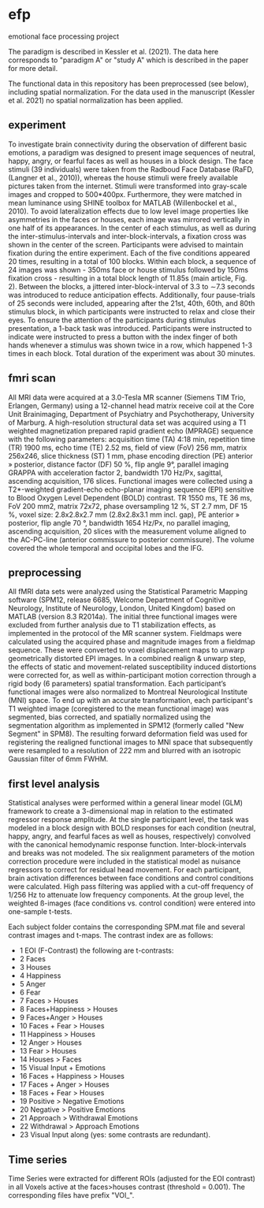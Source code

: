 # efp
emotional face processing project

The paradigm is described in Kessler et al. (2021). The data here corresponds to "paradigm A" or "study A" which is described in the paper for more detail.

The functional data in this repository has been preprocessed (see below), including spatial normalization. For the data used in the manuscript (Kessler et al. 2021) no spatial normalization has been applied.

## experiment
To investigate brain connectivity during the observation of different basic emotions, a paradigm was designed to present image sequences of neutral, happy, angry, or fearful faces as well as houses in a block design. The face stimuli (39 individuals) were taken from the Radboud Face Database (RaFD, (Langner et al., 2010)), whereas the house stimuli were freely available pictures taken from the internet. Stimuli were transformed into gray-scale images and cropped to 500*400px. Furthermore, they were matched in mean luminance using SHINE toolbox for MATLAB (Willenbockel et al., 2010). To avoid lateralization effects due to low level image properties like asymmetries in the faces or houses, each image was mirrored vertically in one half of its appearances. In the center of each stimulus, as well as during the inter-stimulus-intervals and inter-block-intervals, a fixation cross was shown in the center of the screen. Participants were advised to maintain fixation during the entire experiment. Each of the five conditions appeared 20 times, resulting in a total of 100 blocks. Within each block, a sequence of 24 images was shown - 350ms face or house stimulus followed by 150ms fixation cross - resulting in a total block length of 11.85s (main article, Fig. 2). Between the blocks, a jittered inter-block-interval of 3.3 to ∼7.3 seconds was introduced to reduce anticipation effects. Additionally, four pause-trials of 25 seconds were included, appearing after the 21st, 40th, 60th, and 80th stimulus block, in which participants were instructed to relax and close their eyes. To ensure the attention of the participants during stimulus presentation, a 1-back task was introduced. Participants were instructed to indicate were instructed to press a button with the index finger of both hands whenever a stimulus was shown twice in a row, which happened 1-3 times in each block. Total duration of the experiment was about 30 minutes.

## fmri scan
All MRI data were acquired at a 3.0-Tesla MR scanner (Siemens TIM Trio, Erlangen, Germany) using a 12-channel head matrix receive coil at the Core Unit Brainimaging, Department of Psychiatry and Psychotherapy, University of Marburg. A high-resolution structural data set was acquired using a T1 weighted magnetization prepared rapid gradient echo (MPRAGE) sequence with the following parameters: acquisition time (TA) 4:18 min, repetition time (TR) 1900 ms, echo time (TE) 2.52 ms, field of view (FoV) 256 mm, matrix 256x246, slice thickness (ST) 1 mm, phase encoding direction (PE) anterior » posterior, distance factor (DF) 50 %, flip angle 9°, parallel imaging GRAPPA with acceleration factor 2, bandwidth 170 Hz/Px, sagittal, ascending acquisition, 176 slices.
Functional images were collected using a T2*-weighted gradient-echo echo-planar imaging sequence (EPI) sensitive to Blood Oxygen Level Dependent (BOLD) contrast. TR 1550 ms, TE 36 ms, FoV 200 mm2, matrix 72x72, phase oversampling 12 %, ST 2.7 mm, DF 15 %, voxel size: 2.8x2.8x2.7 mm (2.8x2.8x3.1 mm incl. gap), PE anterior » posterior, flip angle 70 °, bandwidth 1654 Hz/Px, no parallel imaging, ascending acquisition, 20 slices with the measurement volume aligned to the AC-PC-line (anterior commissure to posterior commissure). The volume covered the whole temporal and occipital lobes and the IFG.


## preprocessing
All fMRI data sets were analyzed using the Statistical Parametric Mapping software (SPM12, release 6685, Welcome Department of Cognitive Neurology, Institute of Neurology, London, United Kingdom) based on MATLAB (version 8.3 R2014a). The initial three functional images were excluded from further analysis due to T1 stabilization effects, as implemented in the protocol of the MR scanner system. Fieldmaps were calculated using the acquired phase and magnitude images from a fieldmap sequence. These were converted to voxel displacement maps to unwarp geometrically distorted EPI images. In a combined realign & unwarp step, the effects of static and movement-related susceptibility induced distortions were corrected for, as well as within-participant motion correction through a rigid body (6 parameters) spatial transformation. Each participant’s functional images were also normalized to Montreal Neurological Institute (MNI) space. To end up with an accurate transformation, each participant's T1 weighted image (coregistered to the mean functional image) was segmented, bias corrected, and spatially normalized using the segmentation algorithm as implemented in SPM12 (formerly called "New Segment" in SPM8). The resulting forward deformation field was used for registering the realigned functional images to MNI space that subsequently were resampled to a resolution of 2*2*2 mm and blurred with an isotropic Gaussian filter of 6mm FWHM.


## first level analysis
Statistical analyses were performed within a general linear model (GLM) framework to create a 3-dimensional map in relation to the estimated regressor response amplitude. At the single participant level, the task was modeled in a block design with BOLD responses for each condition (neutral, happy, angry, and fearful faces as well as houses, respectively) convolved with the canonical hemodynamic response function. Inter-block-intervals and breaks was not modeled. The six realignment parameters of the motion correction procedure were included in the statistical model as nuisance regressors to correct for residual head movement. For each participant, brain activation differences between face conditions and control conditions were calculated. High pass filtering was applied with a cut-off frequency of 1/256 Hz to attenuate low frequency components. At the group level, the weighted ß-images (face conditions vs. control condition) were entered into one-sample t-tests.

Each subject folder contains the corresponding SPM.mat file and several contrast images and t-maps.
The contrast index are as follows:
- 1 EOI (F-Contrast)
the following are t-contrasts:
- 2 Faces
- 3 Houses
- 4 Happiness
- 5 Anger
- 6 Fear
- 7 Faces > Houses
- 8 Faces+Happiness > Houses
- 9 Faces+Anger > Houses
- 10 Faces + Fear > Houses
- 11 Happiness > Houses
- 12 Anger > Houses
- 13 Fear > Houses
- 14 Houses > Faces
- 15 Visual Input + Emotions
- 16 Faces + Happiness > Houses
- 17 Faces + Anger > Houses
- 18 Faces + Fear > Houses
- 19 Positive > Negative Emotions
- 20 Negative > Positive Emotions
- 21 Approach > Withdrawal Emotions
- 22 Withdrawal > Approach Emotions
- 23 Visual Input along
(yes: some contrasts are redundant).

## Time series
Time Series were extracted for different ROIs (adjusted for the EOI contrast) in all Voxels active at the faces>houses contrast (threshold = 0.001). The corresponding files have prefix "VOI_".

